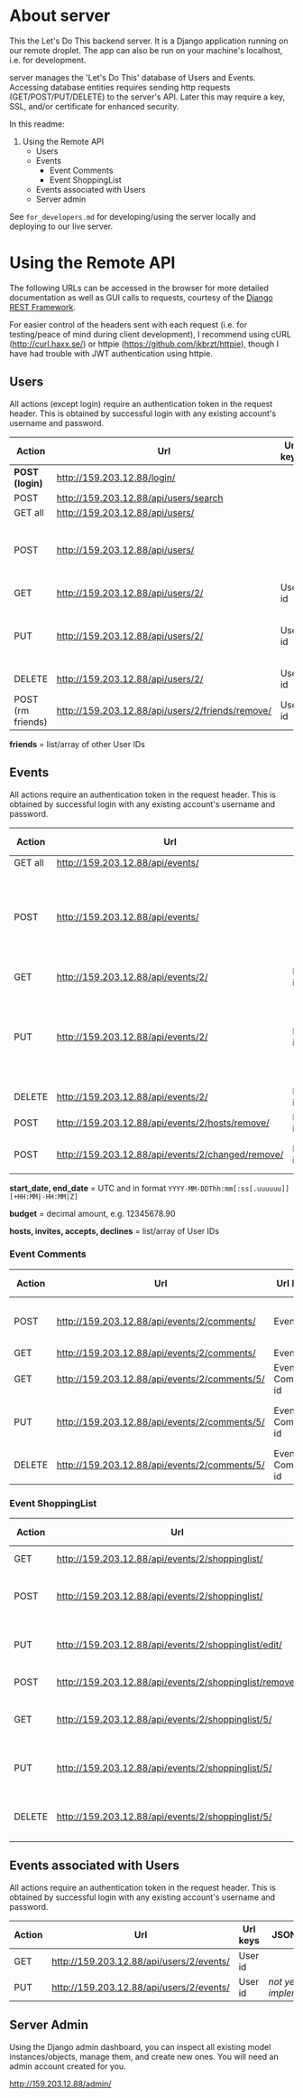 # About server

This the Let's Do This backend server.  It is a Django application running on our remote droplet. The app can also be run on your machine's localhost, i.e. for development.

server manages the 'Let's Do This' database of Users and Events. Accessing database entities requires sending http requests (GET/POST/PUT/DELETE) to the server's API. Later this may require a key, SSL, and/or certificate for enhanced security.

In this readme:

1. Using the Remote API
	* Users
	* Events
		* Event Comments
		* Event ShoppingList
	* Events associated with Users
	* Server admin

See `for_developers.md` for developing/using the server locally and deploying to our live server.



# Using the Remote API

The following URLs can be accessed in the browser for more detailed documentation as well as GUI calls to requests, courtesy of the [Django REST Framework](http://www.django-rest-framework.org/).

For easier control of the headers sent with each request (i.e. for testing/peace of mind during client development), I recommend using cURL (http://curl.haxx.se/) or httpie (https://github.com/jkbrzt/httpie), though I have had trouble with JWT authentication using httpie.



## Users

All actions (except login) require an authentication token in the request header. This is obtained by successful login with any existing account's username and password.

| Action            | Url                                               | Url keys   | JSON keys                                     |
| ----------------- | ------------------------------------------------  | ---------- | --------------------------------------------- |
| **POST (login)**  | http://159.203.12.88/login/                       |            | username, password                            |
| POST              | http://159.203.12.88/api/users/search             |            | username                                      |
| GET all           | http://159.203.12.88/api/users/                   |            |                                               |
| POST              | http://159.203.12.88/api/users/                   |            | username, password, email, phone, friends     |
| GET               | http://159.203.12.88/api/users/2/                 | User id    |                                               |
| PUT               | http://159.203.12.88/api/users/2/                 | User id    | username, password, email, phone, friends     |
| DELETE            | http://159.203.12.88/api/users/2/                 | User id    |                                               |
| POST (rm friends) | http://159.203.12.88/api/users/2/friends/remove/  | User id    | friends (to remove)                           |

**friends** = list/array of other User IDs



## Events

All actions require an authentication token in the request header. This is obtained by successful login with any existing account's username and password.

| Action   | Url                                               | Url keys             | JSON keys                                     |
| -------- | ------------------------------------------------- | -------------------- | --------------------------------------------- |
| GET all  | http://159.203.12.88/api/events/                  |                      |                                               |
| POST     | http://159.203.12.88/api/events/                  |                      | display_name, start_date, end_date, budget, location, hosts, invites, accepts, declines    |
| GET      | http://159.203.12.88/api/events/2/                | Event id             |                                               |
| PUT      | http://159.203.12.88/api/events/2/                | Event id             | display_name, start_date, end_date, budget, location, hosts, invites, accepts, declines     |
| DELETE   | http://159.203.12.88/api/events/2/                | Event id             |                                               |
| POST     | http://159.203.12.88/api/events/2/hosts/remove/   | Event id             | hosts (to remove)                             |
| POST     | http://159.203.12.88/api/events/2/changed/remove/ | Event id             | changed (user IDs to remove)                  |

**start_date, end_date** = UTC and in format `YYYY-MM-DDThh:mm[:ss[.uuuuuu]][+HH:MM|-HH:MM|Z]`

**budget** = decimal amount, e.g. 12345678.90

**hosts, invites, accepts, declines** = list/array of User IDs



### Event Comments

| Action   | Url                                             | Url keys             | JSON keys                                     |
| -------- | ----------------------------------------------- | -------------------- | --------------------------------------------- |
| POST     | http://159.203.12.88/api/events/2/comments/     | Event id             | author (user id), post_date, content          |
| GET      | http://159.203.12.88/api/events/2/comments/     | Event id             |                                               |
| GET      | http://159.203.12.88/api/events/2/comments/5/   | Event id, Comment id |                                               |
| PUT      | http://159.203.12.88/api/events/2/comments/5/   | Event id, Comment id | author (user id), post_date, content          |
| DELETE   | http://159.203.12.88/api/events/2/comments/5/   | Event id, Comment id |                                               |



### Event ShoppingList

| Action   | Url                                                    | Url keys             | JSON keys                                     |
| -------- | ------------------------------------------------------ | -------------------- | --------------------------------------------- |
| GET      | http://159.203.12.88/api/events/2/shoppinglist/        | Event id             |                                               |
| POST     | http://159.203.12.88/api/events/2/shoppinglist/        | Event id             | display_name, quantity, cost, supplier, ready |
| PUT      | http://159.203.12.88/api/events/2/shoppinglist/edit/   | Event id             | display_name, quantity, cost, supplier, ready |
| POST     | http://159.203.12.88/api/events/2/shoppinglist/remove/ | Event id             | item_id                                       |
| GET      | http://159.203.12.88/api/events/2/shoppinglist/5/      | Event id, Item id    |                                               |
| PUT      | http://159.203.12.88/api/events/2/shoppinglist/5/      | Event id, Item id    | display_name, quantity, cost, supplier, ready |
| DELETE   | http://159.203.12.88/api/events/2/shoppinglist/5/      | Event id, Item id    |                                               |



## Events associated with Users

All actions require an authentication token in the request header. This is obtained by successful login with any existing account's username and password.

| Action   | Url                                        | Url keys   | JSON keys             |
| -------- | ------------------------------------------ | ---------- | --------------------- |
| GET      | http://159.203.12.88/api/users/2/events/   | User id    |                       |
| PUT      | http://159.203.12.88/api/users/2/events/   | User id    | *not yet implemented* |



## Server Admin

Using the Django admin dashboard, you can inspect all existing model instances/objects, manage them, and create new ones. You will need an admin account created for you.

http://159.203.12.88/admin/

